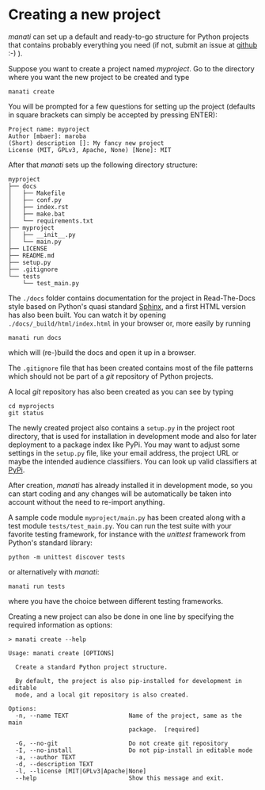 # Creating a new project

*manati* can set up a default and ready-to-go structure for Python projects that contains
probably everything you need (if not, submit an issue at [github](https://github.com/maroba/manati) :-) ).

Suppose you want to create a project named *myproject*. Go to the directory where you want 
the new project to be created and type

```
manati create
```

You will be prompted for a few questions for setting up the project (defaults in square brackets can simply
be accepted by pressing ENTER):

```
Project name: myproject
Author [mbaer]: maroba
(Short) description []: My fancy new project
License (MIT, GPLv3, Apache, None) [None]: MIT
```

After that *manati* sets up the following directory structure:

```
myproject
├── docs
│   ├── Makefile
│   ├── conf.py
│   ├── index.rst
│   ├── make.bat
│   └── requirements.txt
├── myproject
│   ├── __init__.py
│   └── main.py
├── LICENSE
├── README.md
├── setup.py
├── .gitignore
└── tests
    └── test_main.py
```

The `./docs` folder contains documentation for the project in Read-The-Docs style based on
Python's quasi standard [Sphinx](https://www.sphinx-doc.org), and a first HTML version has
also been built. You can watch it by opening `./docs/_build/html/index.html` in your browser
or, more easily by running

```
manati run docs
``` 

which will (re-)build the docs and open it up in a browser.

The `.gitignore` file that has been created contains most of the file patterns
which should not be part of a *git* repository of Python projects.

A local *git* repository has also been created as you can see by typing

```
cd myprojects
git status
```

The newly created project also contains a `setup.py` in the project root
directory, that is used for installation in development mode and also for
later deployment to a package index like PyPi. You may want to adjust some
settings in the `setup.py` file, like your email address, the project URL
or maybe the intended audience classifiers. You can look up valid
classifiers at [PyPi](https://pypi.org/classifiers/). 

After creation, *manati* has already installed it in development mode,
so you can start coding and any changes will be automatically be taken
into account without the need to re-import anything.

A sample code module `myproject/main.py` has been created along with
a test module `tests/test_main.py`. You can run the test suite with
your favorite testing framework, for instance with the *unittest* framework
from Python's standard library:

```
python -m unittest discover tests
``` 

or alternatively with *manati*:

```
manati run tests
```

where you have the choice between different testing frameworks.

Creating a new project can also be done in one line by specifying the
required information as options:

```text
> manati create --help

Usage: manati create [OPTIONS]

  Create a standard Python project structure.

  By default, the project is also pip-installed for development in editable
  mode, and a local git repository is also created.

Options:
  -n, --name TEXT                 Name of the project, same as the main
                                  package.  [required]

  -G, --no-git                    Do not create git repository
  -I, --no-install                Do not pip-install in editable mode
  -a, --author TEXT
  -d, --description TEXT
  -l, --license [MIT|GPLv3|Apache|None]
  --help                          Show this message and exit.
```